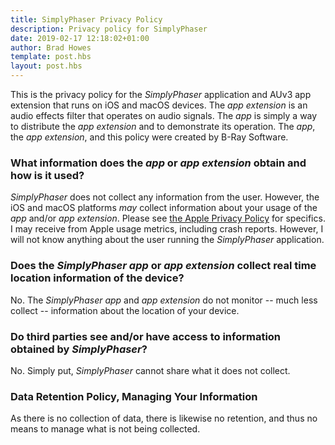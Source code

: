 ```yaml
---
title: SimplyPhaser Privacy Policy
description: Privacy policy for SimplyPhaser
date: 2019-02-17 12:18:02+01:00
author: Brad Howes
template: post.hbs
layout: post.hbs
---
```


This is the privacy policy for the *SimplyPhaser* application and AUv3 app extension that runs on iOS and macOS
devices. The *app extension* is an audio effects filter that operates on audio signals. The *app* is simply a
way to distribute the *app extension* and to demonstrate its operation. The *app*, the *app extension*, and this
policy were created by B-Ray Software.

### What information does the *app* or *app extension* obtain and how is it used?

*SimplyPhaser* does not collect any information from the user. However, the iOS and macOS platforms _may_
collect information about your usage of the *app* and/or *app extension*. Please see [the Apple Privacy
Policy](https://www.apple.com/legal/privacy/en-ww/) for specifics. I may receive from Apple usage metrics,
including crash reports. However, I will not know anything about the user running the _SimplyPhaser_
application.

### Does the *SimplyPhaser* *app* or *app extension* collect real time location information of the device?

No. The *SimplyPhaser* *app* and *app extension* do not monitor -- much less collect -- information about the
location of your device.

### Do third parties see and/or have access to information obtained by *SimplyPhaser*?

No. Simply put, *SimplyPhaser* cannot share what it does not collect.

### Data Retention Policy, Managing Your Information

As there is no collection of data, there is likewise no retention, and thus no means to manage what is not being
collected.
